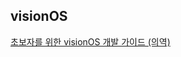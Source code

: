 ## visionOS

[초보자를 위한 visionOS 개발 가이드 (의역)](https://industrious-bun-218.notion.site/visionOS-24bdcab6949343ce9a7cd858db05018b?pvs=4)
